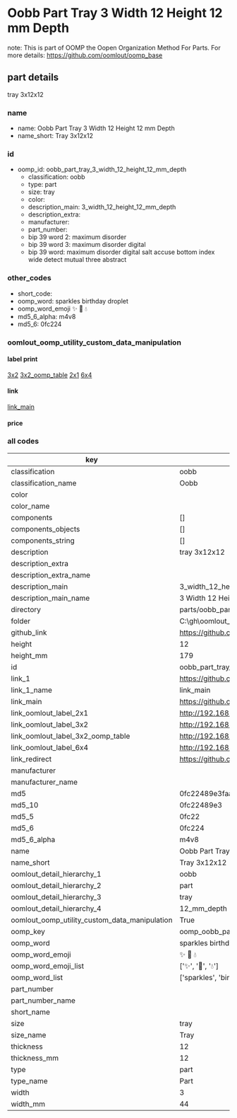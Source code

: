 # Oobb Part Tray 3 Width 12 Height 12 mm Depth  

note: This is part of OOMP the Oopen Organization Method For Parts. For more details: https://github.com/oomlout/oomp_base

##  part details
  



tray 3x12x12



### name
* name: Oobb Part Tray 3 Width 12 Height 12 mm Depth
* name_short: Tray 3x12x12 
### id
* oomp_id: oobb_part_tray_3_width_12_height_12_mm_depth
  * classification: oobb
  * type: part
  * size: tray
  * color: 
  * description_main: 3_width_12_height_12_mm_depth
  * description_extra: 
  * manufacturer: 
  * part_number: 
  * bip 39 word 2: maximum disorder
  * bip 39 word 3: maximum disorder digital
  * bip 39 word: maximum disorder digital salt accuse bottom index wide detect mutual three abstract

### other_codes
* short_code: 
* oomp_word: sparkles birthday droplet
* oomp_word_emoji :sparkles: :birthday: :droplet:
* md5_6_alpha: m4v8
* md5_6: 0fc224






### oomlout_oomp_utility_custom_data_manipulation
#### label print
[3x2](http://192.168.1.245:1112/?label=oomp%20m4v8)
[3x2_oomp_table](http://192.168.1.108:1112/?label=oomp%20m4v8)
[2x1](http://192.168.1.242:1112/?label=oomp%20m4v8)
[6x4](http://192.168.1.55:1112/?label=oomp%20m4v8)    

#### link

[link_main](https://github.com/oomlout/oomlout_oobb_version_4_generated_parts/tree/main/navigation_oomp/oobb/part/tray/3_width_12_height_12_mm_depth/part)                              

#### price







### all codes 
| key | value |  
| --- | --- |  
| classification | oobb |  
| classification_name | Oobb |  
| color |  |  
| color_name |  |  
| components | [] |  
| components_objects | [] |  
| components_string | [] |  
| description | tray 3x12x12 |  
| description_extra |  |  
| description_extra_name |  |  
| description_main | 3_width_12_height_12_mm_depth |  
| description_main_name | 3 Width 12 Height 12 mm Depth |  
| directory | parts/oobb_part_tray_3_width_12_height_12_mm_depth |  
| folder | C:\gh\oomlout_oobb_version_4_generated_parts\parts\oobb_part_tray_3_width_12_height_12_mm_depth |  
| github_link | https://github.com/oomlout/oomlout_oomp_part_src/tree/main/parts/oobb_part_tray_3_width_12_height_12_mm_depth |  
| height | 12 |  
| height_mm | 179 |  
| id | oobb_part_tray_3_width_12_height_12_mm_depth |  
| link_1 | https://github.com/oomlout/oomlout_oobb_version_4_generated_parts/tree/main/navigation_oomp/oobb/part/tray/3_width_12_height_12_mm_depth/part |  
| link_1_name | link_main |  
| link_main | https://github.com/oomlout/oomlout_oobb_version_4_generated_parts/tree/main/navigation_oomp/oobb/part/tray/3_width_12_height_12_mm_depth/part |  
| link_oomlout_label_2x1 | http://192.168.1.242:1112/?label=oomp%20m4v8 |  
| link_oomlout_label_3x2 | http://192.168.1.245:1112/?label=oomp%20m4v8 |  
| link_oomlout_label_3x2_oomp_table | http://192.168.1.108:1112/?label=oomp%20m4v8 |  
| link_oomlout_label_6x4 | http://192.168.1.55:1112/?label=oomp%20m4v8 |  
| link_redirect | https://github.com/oomlout/oomlout_oobb_version_4_generated_parts/tree/main/parts/oobb_tray_03_12_12 |  
| manufacturer |  |  
| manufacturer_name |  |  
| md5 | 0fc22489e3faae586900dbea7bcfdc4b |  
| md5_10 | 0fc22489e3 |  
| md5_5 | 0fc22 |  
| md5_6 | 0fc224 |  
| md5_6_alpha | m4v8 |  
| name | Oobb Part Tray 3 Width 12 Height 12 mm Depth |  
| name_short | Tray 3x12x12  |  
| oomlout_detail_hierarchy_1 | oobb |  
| oomlout_detail_hierarchy_2 | part |  
| oomlout_detail_hierarchy_3 | tray |  
| oomlout_detail_hierarchy_4 | 12_mm_depth |  
| oomlout_oomp_utility_custom_data_manipulation | True |  
| oomp_key | oomp_oobb_part_tray_3_width_12_height_12_mm_depth |  
| oomp_word | sparkles birthday droplet |  
| oomp_word_emoji | :sparkles: :birthday: :droplet: |  
| oomp_word_emoji_list | [':sparkles:', ':birthday:', ':droplet:'] |  
| oomp_word_list | ['sparkles', 'birthday', 'droplet'] |  
| part_number |  |  
| part_number_name |  |  
| short_name |  |  
| size | tray |  
| size_name | Tray |  
| thickness | 12 |  
| thickness_mm | 12 |  
| type | part |  
| type_name | Part |  
| width | 3 |  
| width_mm | 44 |  
